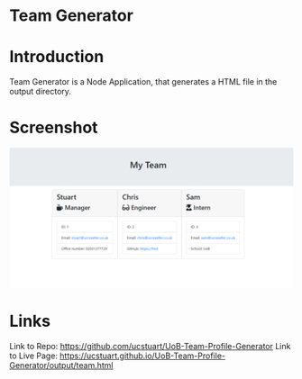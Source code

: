 # Team Generator

# Introduction

Team Generator is a Node Application, that generates a HTML file in the output directory.

# Screenshot

![Team](./assets/screenshots/team.PNG "Team")



# Links

Link to Repo: https://github.com/ucstuart/UoB-Team-Profile-Generator
Link to Live Page: https://ucstuart.github.io/UoB-Team-Profile-Generator/output/team.html

